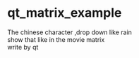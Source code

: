 # qt_matrix_example
The chinese character ,drop down like rain  
show that  like in the movie matrix   
write by qt  
